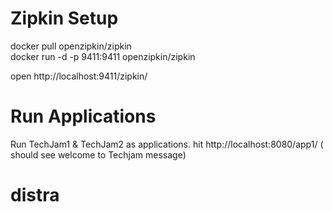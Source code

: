 # Zipkin Setup
docker pull openzipkin/zipkin  
docker run -d -p 9411:9411 openzipkin/zipkin

open http://localhost:9411/zipkin/

# Run Applications
Run TechJam1 & TechJam2 as applications.
hit http://localhost:8080/app1/ ( should see welcome to Techjam message)

# distra
